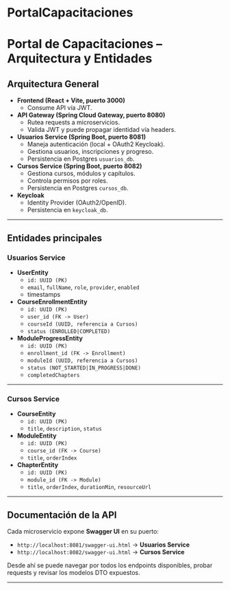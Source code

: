 ﻿# PortalCapacitaciones

# Portal de Capacitaciones – Arquitectura y Entidades

##  Arquitectura General



- **Frontend (React + Vite, puerto 3000)**
  - Consume API vía JWT.
- **API Gateway (Spring Cloud Gateway, puerto 8080)**
  - Rutea requests a microservicios.
  - Valida JWT y puede propagar identidad vía headers.
- **Usuarios Service (Spring Boot, puerto 8081)**
  - Maneja autenticación (local + OAuth2 Keycloak).
  - Gestiona usuarios, inscripciones y progreso.
  - Persistencia en Postgres `usuarios_db`.
- **Cursos Service (Spring Boot, puerto 8082)**
  - Gestiona cursos, módulos y capítulos.
  - Controla permisos por roles.
  - Persistencia en Postgres `cursos_db`.
- **Keycloak**
  - Identity Provider (OAuth2/OpenID).
  - Persistencia en `keycloak_db`.

---

## Entidades principales

### Usuarios Service



- **UserEntity**
  - `id: UUID (PK)`
  - `email`, `fullName`, `role`, `provider`, `enabled`
  - timestamps
- **CourseEnrollmentEntity**
  - `id: UUID (PK)`
  - `user_id (FK -> User)`
  - `courseId (UUID, referencia a Cursos)`
  - `status (ENROLLED|COMPLETED)`
- **ModuleProgressEntity**
  - `id: UUID (PK)`
  - `enrollment_id (FK -> Enrollment)`
  - `moduleId (UUID, referencia a Cursos)`
  - `status (NOT_STARTED|IN_PROGRESS|DONE)`
  - `completedChapters`

---

### Cursos Service


- **CourseEntity**
  - `id: UUID (PK)`
  - `title`, `description`, `status`
- **ModuleEntity**
  - `id: UUID (PK)`
  - `course_id (FK -> Course)`
  - `title`, `orderIndex`
- **ChapterEntity**
  - `id: UUID (PK)`
  - `module_id (FK -> Module)`
  - `title`, `orderIndex`, `durationMin`, `resourceUrl`

---

## Documentación de la API

Cada microservicio expone **Swagger UI** en su puerto:

- `http://localhost:8081/swagger-ui.html` → **Usuarios Service**
- `http://localhost:8082/swagger-ui.html` → **Cursos Service**

Desde ahí se puede navegar por todos los endpoints disponibles, probar requests y revisar los modelos DTO expuestos.

---

